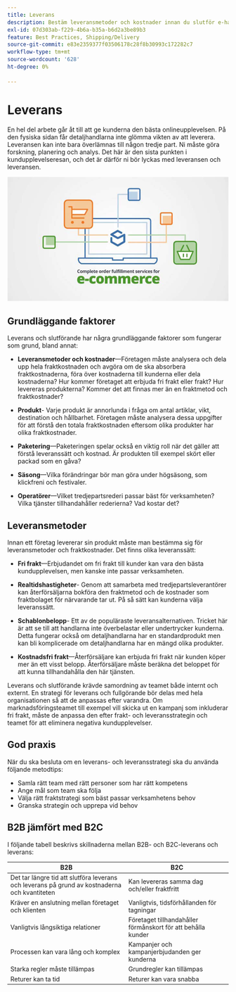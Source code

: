 ```yaml
---
title: Leverans
description: Bestäm leveransmetoder och kostnader innan du slutför e-handelsprojektet.
exl-id: 07d303ab-f229-4b6a-b35a-b6d2a3be89b3
feature: Best Practices, Shipping/Delivery
source-git-commit: e83e2359377f03506178c28f8b30993c172282c7
workflow-type: tm+mt
source-wordcount: '628'
ht-degree: 0%

---
```


# Leverans

En hel del arbete går åt till att ge kunderna den bästa onlineupplevelsen. På den fysiska sidan får detaljhandlarna inte glömma vikten av att leverera. Leveransen kan inte bara överlämnas till någon tredje part. Ni måste göra forskning, planering och analys. Det här är den sista punkten i kundupplevelseresan, och det är därför ni bör lyckas med leveransen och leveransen.

![Leverans- och leveransdiagram](../../assets/playbooks/shipping-fulfillment.png)

## Grundläggande faktorer

Leverans och slutförande har några grundläggande faktorer som fungerar som grund, bland annat:

- **Leveransmetoder och kostnader**—Företagen måste analysera och dela upp hela fraktkostnaden och avgöra om de ska absorbera fraktkostnaderna, föra över kostnaderna till kunderna eller dela kostnaderna? Hur kommer företaget att erbjuda fri frakt eller frakt? Hur levereras produkterna? Kommer det att finnas mer än en fraktmetod och fraktkostnader?

- **Produkt**- Varje produkt är annorlunda i fråga om antal artiklar, vikt, destination och hållbarhet. Företagen måste analysera dessa uppgifter för att förstå den totala fraktkostnaden eftersom olika produkter har olika fraktkostnader.

- **Paketering**—Paketeringen spelar också en viktig roll när det gäller att förstå leveranssätt och kostnad. Är produkten till exempel skört eller packad som en gåva?

- **Säsong**—Vilka förändringar bör man göra under högsäsong, som klickfreni och festivaler.

- **Operatörer**—Vilket tredjepartsrederi passar bäst för verksamheten? Vilka tjänster tillhandahåller rederierna? Vad kostar det?

## Leveransmetoder

Innan ett företag levererar sin produkt måste man bestämma sig för leveransmetoder och fraktkostnader. Det finns olika leveranssätt:

- **Fri frakt**—Erbjudandet om fri frakt till kunder kan vara den bästa kundupplevelsen, men kanske inte passar verksamheten.

- **Realtidshastigheter**- Genom att samarbeta med tredjepartsleverantörer kan återförsäljarna bokföra den fraktmetod och de kostnader som fraktbolaget för närvarande tar ut. På så sätt kan kunderna välja leveranssätt.

- **Schablonbelopp**- Ett av de populäraste leveransalternativen. Tricket här är att se till att handlarna inte överbelastar eller undertrycker kunderna. Detta fungerar också om detaljhandlarna har en standardprodukt men kan bli komplicerade om detaljhandlarna har en mängd olika produkter.

- **Kostnadsfri frakt**—Återförsäljare kan erbjuda fri frakt när kunden köper mer än ett visst belopp. Återförsäljare måste beräkna det beloppet för att kunna tillhandahålla den här tjänsten.

Leverans och slutförande krävde samordning av teamet både internt och externt. En strategi för leverans och fullgörande bör delas med hela organisationen så att de anpassas efter varandra. Om marknadsföringsteamet till exempel vill skicka ut en kampanj som inkluderar fri frakt, måste de anpassa den efter frakt- och leveransstrategin och teamet för att eliminera negativa kundupplevelser.

## God praxis

När du ska besluta om en leverans- och leveransstrategi ska du använda följande metodtips:

- Samla rätt team med rätt personer som har rätt kompetens
- Ange mål som team ska följa
- Välja rätt fraktstrategi som bäst passar verksamhetens behov
- Granska strategin och upprepa vid behov

## B2B jämfört med B2C

I följande tabell beskrivs skillnaderna mellan B2B- och B2C-leverans och leverans:

| B2B | B2C |
|----------------------------------------------------------------------------------------------|------------------------------------------------------|
| Det tar längre tid att slutföra leverans och leverans på grund av kostnaderna och kvantiteten | Kan levereras samma dag och/eller fraktfritt |
| Kräver en anslutning mellan företaget och klienten | Vanligtvis, tidsförhållanden för tagningar |
| Vanligtvis långsiktiga relationer | Företaget tillhandahåller förmånskort för att behålla kunder |
| Processen kan vara lång och komplex | Kampanjer och kampanjerbjudanden ger kunderna |
| Starka regler måste tillämpas | Grundregler kan tillämpas |
| Returer kan ta tid | Returer kan vara snabba |
